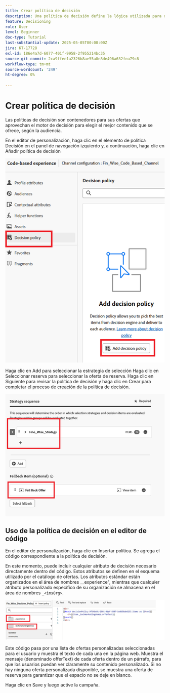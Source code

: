 ```yaml
---
title: Crear política de decisión
description: Una política de decisión define la lógica utilizada para determinar qué ofertas se entregan a un usuario durante la personalización.
feature: Decisioning
role: User
level: Beginner
doc-type: Tutorial
last-substantial-update: 2025-05-05T00:00:00Z
jira: KT-17728
exl-id: 186e4a7d-6077-401f-9958-2f955214bc35
source-git-commit: 2ca9ffee1a2326b8ae55a8e8de496a632fea79c8
workflow-type: tm+mt
source-wordcount: '249'
ht-degree: 0%

---
```


# Crear política de decisión

Las políticas de decisión son contenedores para sus ofertas que aprovechan el motor de decisión para elegir el mejor contenido que se ofrece, según la audiencia.

En el editor de personalización, haga clic en el elemento de política Decisión en el panel de navegación izquierdo y, a continuación, haga clic en Añadir política de decisión

![create-decision-policy](assets/decision-policy.png)

Haga clic en Add para seleccionar la estrategia de selección
Haga clic en Seleccionar reserva para seleccionar la oferta de reserva.
Haga clic en Siguiente para revisar la política de decisión y haga clic en Crear para completar el proceso de creación de la política de decisión.


![política de decisión](assets/decision-policy2.png)


## Uso de la política de decisión en el editor de código

En el editor de personalización, haga clic en Insertar política. Se agrega el código correspondiente a la política de decisión.

En este momento, puede incluir cualquier atributo de decisión necesario directamente dentro del código. Estos atributos se definen en el esquema utilizado por el catálogo de ofertas. Los atributos estándar están organizados en el área de nombres __experience&quot;, mientras que cualquier atributo personalizado específico de su organización se almacena en el área de nombres `_<imsOrg>`.

![usando_decision_policy](assets/Insert-policy.png)

Este código pasa por una lista de ofertas personalizadas seleccionadas para el usuario y muestra el texto de cada una en la página web. Muestra el mensaje (denominado offerText) de cada oferta dentro de un párrafo, para que los usuarios puedan ver claramente su contenido personalizado.
Si no hay ninguna oferta personalizada disponible, se muestra una oferta de reserva para garantizar que el espacio no se deje en blanco.

Haga clic en Save y luego active la campaña.
